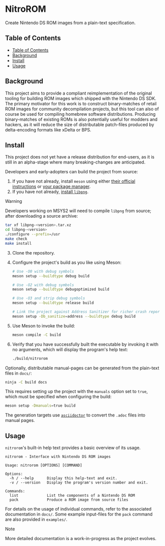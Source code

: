 # NitroROM

Create Nintendo DS ROM images from a plain-text specification.

## Table of Contents

- [Table of Contents](#table-of-contents)
- [Background](#background)
- [Install](#install)
- [Usage](#usage)

## Background

This project aims to provide a compliant reimplementation of the original
tooling for building ROM images which shipped with the Nintendo DS SDK. The
primary motivator for this work is to construct binary-matches of retail ROM
images for community decompilation projects, but this tool can also of course be
used for compiling homebrew software distributions. Producing binary-matches of
existing ROMs is also potentially useful for modders and hackers, as it will
reduce the size of distributable patch-files produced by delta-encoding formats
like xDelta or BPS.

## Install

This project does not yet have a release distribution for end-users, as it is
still in an alpha-stage where many breaking-changes are anticipated.

Developers and early-adopters can build the project from source:

1. If you have not already, install `meson` using either [their official
   instructions][getting-meson] or [your package manager][repology-meson].
2. If you have not already, [install `libpng`][repology-libpng].

> [!WARNING]
> Developers working on MSYS2 will need to compile `libpng` from source;
> after downloading a source archive:
>
> ```bash
> tar xf libpng-<version>.tar.xz
> cd libpng-<version>
> ./configure --prefix=/usr
> make check
> make install
> ```

3. Clone the repository.
4. Configure the project's build as you like using Meson:

    ```sh
    # Use -O0 with debug symbols
    meson setup --buildtype debug build

    # Use -O2 with debug symbols
    meson setup --buildtype debugoptimized build

    # Use -O3 and strip debug symbols
    meson setup --buildtype release build

    # Link the project against Address Sanitizer for richer crash reports
    meson setup -Db_sanitize=address --buildtype debug build
    ```

5. Use Meson to invoke the build:

    ```sh
    meson compile -C build
    ```

6. Verify that you have successfully built the executable by invoking it with no
   arguments, which will display the program's help text:

    ```sh
    ./build/nitrorom
    ```

Optionally, distributable manual-pages can be generated from the plain-text
files in `docs/`:

```sh
ninja -C build docs
```

This requires setting up the project with the `manuals` option set to `true`,
which must be specified when configuring the build:

```sh
meson setup -Dmanuals=true build
```

The generation targets use [`asciidoctor`][repology-asciidoctor] to convert the
`.adoc` files into manual pages.

[getting-meson]: https://mesonbuild.com/Getting-meson.html
[repology-meson]: https://repology.org/project/meson/versions
[repology-libpng]: https://repology.org/project/libpng/versions
[repology-asciidoctor]: https://repology.org/project/asciidoctor/versions

## Usage

`nitrorom`'s built-in help text provides a basic overview of its usage.

```text
nitrorom - Interface with Nintendo DS ROM images

Usage: nitrorom [OPTIONS] [COMMAND]

Options:
  -h / --help      Display this help-text and exit.
  -v / --version   Display the program's version number and exit.

Commands:
  list             List the components of a Nintendo DS ROM
  pack             Produce a ROM image from source files
```

For details on the usage of individual commands, refer to the associated
documentation in `docs/`. Some example input-files for the `pack` command are
also provided in `examples/`.

> [!NOTE]
> More detailed documentation is a work-in-progress as the project evolves.
